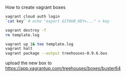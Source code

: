 How to create vagrant boxes

```sh
vagrant cloud auth login
`cat key` # echo "export GITHUB_KEY=..." > key

vagrant destroy -f
rm template.log

vagrant up |& tee template.log
vagrant halt
vagrant package --output treehouses-0.9.6.box
```

upload the new box to https://app.vagrantup.com/treehouses/boxes/buster64
